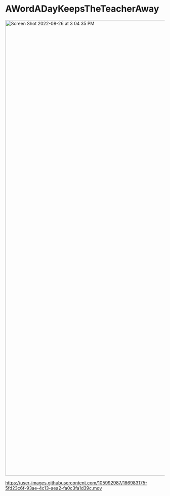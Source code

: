 # AWordADayKeepsTheTeacherAway


<img width="1440" alt="Screen Shot 2022-08-26 at 3 04 35 PM" src="https://user-images.githubusercontent.com/105992987/186982978-5b813571-da79-4fd6-ac02-beb29de38a6b.png">


https://user-images.githubusercontent.com/105992987/186983175-5fd23c6f-93ae-4c13-aea2-fa0c3fa1d39c.mov

